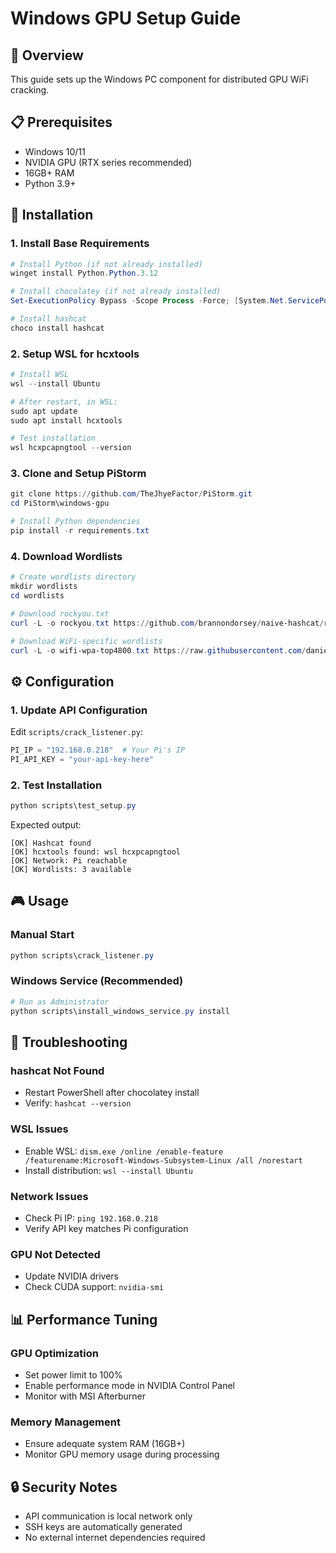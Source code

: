 # Windows GPU Setup Guide

## 🎯 Overview
This guide sets up the Windows PC component for distributed GPU WiFi cracking.

## 📋 Prerequisites
- Windows 10/11
- NVIDIA GPU (RTX series recommended)
- 16GB+ RAM
- Python 3.9+

## 🚀 Installation

### 1. Install Base Requirements
```powershell
# Install Python (if not already installed)
winget install Python.Python.3.12

# Install chocolatey (if not already installed)
Set-ExecutionPolicy Bypass -Scope Process -Force; [System.Net.ServicePointManager]::SecurityProtocol = [System.Net.ServicePointManager]::SecurityProtocol -bor 3072; iex ((New-Object System.Net.WebClient).DownloadString('https://community.chocolatey.org/install.ps1'))

# Install hashcat
choco install hashcat
```

### 2. Setup WSL for hcxtools
```powershell
# Install WSL
wsl --install Ubuntu

# After restart, in WSL:
sudo apt update
sudo apt install hcxtools

# Test installation
wsl hcxpcapngtool --version
```

### 3. Clone and Setup PiStorm
```powershell
git clone https://github.com/TheJhyeFactor/PiStorm.git
cd PiStorm\windows-gpu

# Install Python dependencies
pip install -r requirements.txt
```

### 4. Download Wordlists
```powershell
# Create wordlists directory
mkdir wordlists
cd wordlists

# Download rockyou.txt
curl -L -o rockyou.txt https://github.com/brannondorsey/naive-hashcat/releases/download/data/rockyou.txt

# Download WiFi-specific wordlists
curl -L -o wifi-wpa-top4800.txt https://raw.githubusercontent.com/danielmiessler/SecLists/master/Passwords/WiFi-WPA/probable-v2-wpa-top4800.txt
```

## ⚙️ Configuration

### 1. Update API Configuration
Edit `scripts/crack_listener.py`:
```python
PI_IP = "192.168.0.218"  # Your Pi's IP
PI_API_KEY = "your-api-key-here"
```

### 2. Test Installation
```powershell
python scripts\test_setup.py
```

Expected output:
```
[OK] Hashcat found
[OK] hcxtools found: wsl hcxpcapngtool
[OK] Network: Pi reachable
[OK] Wordlists: 3 available
```

## 🎮 Usage

### Manual Start
```powershell
python scripts\crack_listener.py
```

### Windows Service (Recommended)
```powershell
# Run as Administrator
python scripts\install_windows_service.py install
```

## 🔧 Troubleshooting

### hashcat Not Found
- Restart PowerShell after chocolatey install
- Verify: `hashcat --version`

### WSL Issues
- Enable WSL: `dism.exe /online /enable-feature /featurename:Microsoft-Windows-Subsystem-Linux /all /norestart`
- Install distribution: `wsl --install Ubuntu`

### Network Issues
- Check Pi IP: `ping 192.168.0.218`
- Verify API key matches Pi configuration

### GPU Not Detected
- Update NVIDIA drivers
- Check CUDA support: `nvidia-smi`

## 📊 Performance Tuning

### GPU Optimization
- Set power limit to 100%
- Enable performance mode in NVIDIA Control Panel
- Monitor with MSI Afterburner

### Memory Management
- Ensure adequate system RAM (16GB+)
- Monitor GPU memory usage during processing

## 🔒 Security Notes
- API communication is local network only
- SSH keys are automatically generated
- No external internet dependencies required